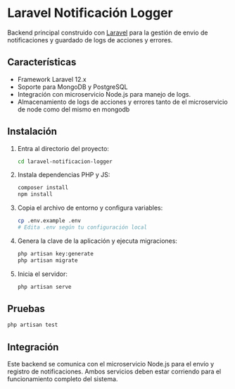 # Laravel Notificación Logger

Backend principal construido con [Laravel](https://laravel.com/) para la gestión de envio de notificaciones y guardado de logs de acciones y errores.

## Características

- Framework Laravel 12.x
- Soporte para MongoDB y PostgreSQL
- Integración con microservicio Node.js para manejo de logs.
- Almacenamiento de logs de acciones y errores tanto de el microservicio de node como del mismo en mongodb

## Instalación

1. Entra al directorio del proyecto:

   ```sh
   cd laravel-notificacion-logger
   ```

2. Instala dependencias PHP y JS:

   ```sh
   composer install
   npm install
   ```

3. Copia el archivo de entorno y configura variables:

   ```sh
   cp .env.example .env
   # Edita .env según tu configuración local
   ```

4. Genera la clave de la aplicación y ejecuta migraciones:

   ```sh
   php artisan key:generate
   php artisan migrate
   ```

5. Inicia el servidor:

   ```sh
   php artisan serve
   ```

## Pruebas

```sh
php artisan test
```

## Integración

Este backend se comunica con el microservicio Node.js para el envío y registro de notificaciones. Ambos servicios deben estar corriendo para el funcionamiento completo del sistema.